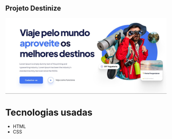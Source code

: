 ## Projeto Destinize

<img src="print-destinize.jpg" alt="Imagem inicial do projeto">

# Tecnologias usadas

<ul>
    <li>HTML</li>
    <li>CSS</li>
</ul>